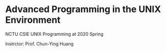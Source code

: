 # Advanced Programming in the UNIX Environment

NCTU CSIE UNIX Programming at 2020 Spring

Instrctor: Prof. Chun-Ying Huang
